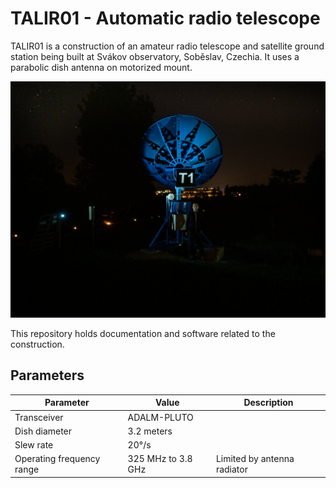 # TALIR01 - Automatic radio telescope


TALIR01 is a construction of an amateur radio telescope and satellite ground station being built at Svákov observatory, Soběslav, Czechia. It uses a parabolic dish antenna on motorized mount.

![TFSLOT01A prototype](doc/img/TALIR01.jpg)

This repository holds documentation and software related to the construction.

## Parameters

| Parameter | Value | Description |
|-----------|-------|-------------|
| Transceiver | ADALM-PLUTO |  |
| Dish diameter | 3.2 meters |  |
| Slew rate | 20°/s |  |
| Operating frequency range | 325 MHz to 3.8 GHz |  Limited by antenna radiator |

